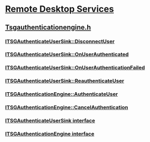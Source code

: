 # [Remote Desktop Services](../_termserv/index.md)
## [Tsgauthenticationengine.h](index.md)
### [ITSGAuthenticateUserSink::DisconnectUser](../tsgauthenticationengine/nf-tsgauthenticationengine-itsgauthenticateusersink-disconnectuser.md)
### [ITSGAuthenticateUserSink::OnUserAuthenticated](../tsgauthenticationengine/nf-tsgauthenticationengine-itsgauthenticateusersink-onuserauthenticated.md)
### [ITSGAuthenticateUserSink::OnUserAuthenticationFailed](../tsgauthenticationengine/nf-tsgauthenticationengine-itsgauthenticateusersink-onuserauthenticationfailed.md)
### [ITSGAuthenticateUserSink::ReauthenticateUser](../tsgauthenticationengine/nf-tsgauthenticationengine-itsgauthenticateusersink-reauthenticateuser.md)
### [ITSGAuthenticationEngine::AuthenticateUser](../tsgauthenticationengine/nf-tsgauthenticationengine-itsgauthenticationengine-authenticateuser.md)
### [ITSGAuthenticationEngine::CancelAuthentication](../tsgauthenticationengine/nf-tsgauthenticationengine-itsgauthenticationengine-cancelauthentication.md)
### [ITSGAuthenticateUserSink interface](../tsgauthenticationengine/nn-tsgauthenticationengine-itsgauthenticateusersink.md)
### [ITSGAuthenticationEngine interface](../tsgauthenticationengine/nn-tsgauthenticationengine-itsgauthenticationengine.md)
